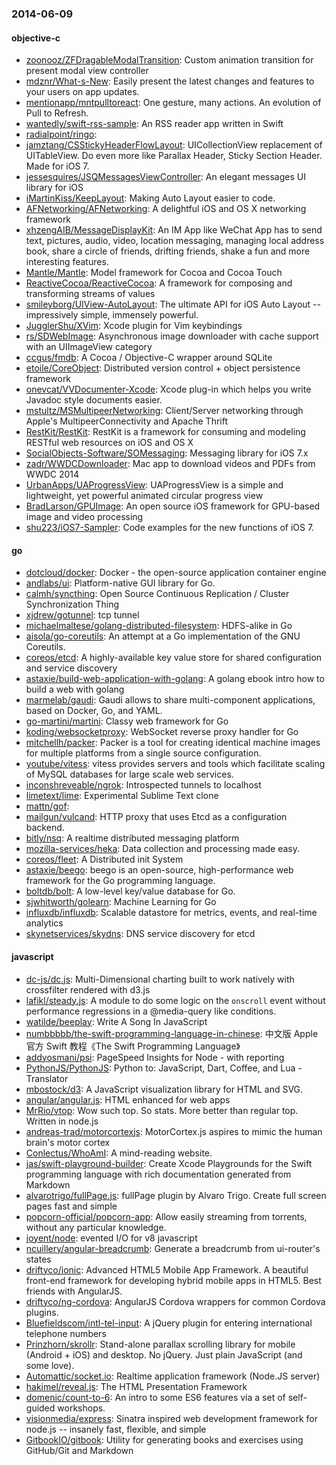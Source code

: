 ### 2014-06-09

#### objective-c
* [zoonooz/ZFDragableModalTransition](https://github.com/zoonooz/ZFDragableModalTransition): Custom animation transition for present modal view controller
* [mdznr/What-s-New](https://github.com/mdznr/What-s-New): Easily present the latest changes and features to your users on app updates.
* [mentionapp/mntpulltoreact](https://github.com/mentionapp/mntpulltoreact): One gesture, many actions. An evolution of Pull to Refresh.
* [wantedly/swift-rss-sample](https://github.com/wantedly/swift-rss-sample): An RSS reader app written in Swift
* [radialpoint/ringo](https://github.com/radialpoint/ringo): 
* [jamztang/CSStickyHeaderFlowLayout](https://github.com/jamztang/CSStickyHeaderFlowLayout): UICollectionView replacement of UITableView. Do even more like Parallax Header, Sticky Section Header. Made for iOS 7.
* [jessesquires/JSQMessagesViewController](https://github.com/jessesquires/JSQMessagesViewController): An elegant messages UI library for iOS
* [iMartinKiss/KeepLayout](https://github.com/iMartinKiss/KeepLayout): Making Auto Layout easier to code.
* [AFNetworking/AFNetworking](https://github.com/AFNetworking/AFNetworking): A delightful iOS and OS X networking framework
* [xhzengAIB/MessageDisplayKit](https://github.com/xhzengAIB/MessageDisplayKit): An IM App like WeChat App has to send text, pictures, audio, video, location messaging, managing local address book, share a circle of friends, drifting friends, shake a fun and more interesting features.
* [Mantle/Mantle](https://github.com/Mantle/Mantle): Model framework for Cocoa and Cocoa Touch
* [ReactiveCocoa/ReactiveCocoa](https://github.com/ReactiveCocoa/ReactiveCocoa): A framework for composing and transforming streams of values
* [smileyborg/UIView-AutoLayout](https://github.com/smileyborg/UIView-AutoLayout): The ultimate API for iOS Auto Layout -- impressively simple, immensely powerful.
* [JugglerShu/XVim](https://github.com/JugglerShu/XVim): Xcode plugin for Vim keybindings
* [rs/SDWebImage](https://github.com/rs/SDWebImage): Asynchronous image downloader with cache support with an UIImageView category
* [ccgus/fmdb](https://github.com/ccgus/fmdb): A Cocoa / Objective-C wrapper around SQLite
* [etoile/CoreObject](https://github.com/etoile/CoreObject): Distributed version control + object persistence framework 
* [onevcat/VVDocumenter-Xcode](https://github.com/onevcat/VVDocumenter-Xcode): Xcode plug-in which helps you write Javadoc style documents easier.
* [mstultz/MSMultipeerNetworking](https://github.com/mstultz/MSMultipeerNetworking): Client/Server networking through Apple's MultipeerConnectivity and Apache Thrift
* [RestKit/RestKit](https://github.com/RestKit/RestKit): RestKit is a framework for consuming and modeling RESTful web resources on iOS and OS X
* [SocialObjects-Software/SOMessaging](https://github.com/SocialObjects-Software/SOMessaging): Messaging library for iOS 7.x
* [zadr/WWDCDownloader](https://github.com/zadr/WWDCDownloader): Mac app to download videos and PDFs from WWDC 2014
* [UrbanApps/UAProgressView](https://github.com/UrbanApps/UAProgressView): UAProgressView is a simple and lightweight, yet powerful animated circular progress view
* [BradLarson/GPUImage](https://github.com/BradLarson/GPUImage): An open source iOS framework for GPU-based image and video processing
* [shu223/iOS7-Sampler](https://github.com/shu223/iOS7-Sampler): Code examples for the new functions of iOS 7.

#### go
* [dotcloud/docker](https://github.com/dotcloud/docker): Docker - the open-source application container engine
* [andlabs/ui](https://github.com/andlabs/ui): Platform-native GUI library for Go.
* [calmh/syncthing](https://github.com/calmh/syncthing): Open Source Continuous Replication / Cluster Synchronization Thing
* [xjdrew/gotunnel](https://github.com/xjdrew/gotunnel): tcp tunnel
* [michaelmaltese/golang-distributed-filesystem](https://github.com/michaelmaltese/golang-distributed-filesystem): HDFS-alike in Go
* [aisola/go-coreutils](https://github.com/aisola/go-coreutils): An attempt at a Go implementation of the GNU Coreutils.
* [coreos/etcd](https://github.com/coreos/etcd): A highly-available key value store for shared configuration and service discovery
* [astaxie/build-web-application-with-golang](https://github.com/astaxie/build-web-application-with-golang): A golang ebook intro how to build a web with golang
* [marmelab/gaudi](https://github.com/marmelab/gaudi): Gaudi allows to share multi-component applications, based on Docker, Go, and YAML.
* [go-martini/martini](https://github.com/go-martini/martini): Classy web framework for Go
* [koding/websocketproxy](https://github.com/koding/websocketproxy): WebSocket reverse proxy handler for Go
* [mitchellh/packer](https://github.com/mitchellh/packer): Packer is a tool for creating identical machine images for multiple platforms from a single source configuration.
* [youtube/vitess](https://github.com/youtube/vitess): vitess provides servers and tools which facilitate scaling of MySQL databases for large scale web services.
* [inconshreveable/ngrok](https://github.com/inconshreveable/ngrok): Introspected tunnels to localhost
* [limetext/lime](https://github.com/limetext/lime): Experimental Sublime Text clone
* [mattn/gof](https://github.com/mattn/gof): 
* [mailgun/vulcand](https://github.com/mailgun/vulcand): HTTP proxy that uses Etcd as a configuration backend.
* [bitly/nsq](https://github.com/bitly/nsq): A realtime distributed messaging platform
* [mozilla-services/heka](https://github.com/mozilla-services/heka): Data collection and processing made easy.
* [coreos/fleet](https://github.com/coreos/fleet): A Distributed init System
* [astaxie/beego](https://github.com/astaxie/beego): beego is an open-source, high-performance web framework for the Go programming language.
* [boltdb/bolt](https://github.com/boltdb/bolt): A low-level key/value database for Go.
* [sjwhitworth/golearn](https://github.com/sjwhitworth/golearn): Machine Learning for Go
* [influxdb/influxdb](https://github.com/influxdb/influxdb): Scalable datastore for metrics, events, and real-time analytics
* [skynetservices/skydns](https://github.com/skynetservices/skydns): DNS service discovery for etcd

#### javascript
* [dc-js/dc.js](https://github.com/dc-js/dc.js): Multi-Dimensional charting built to work natively with crossfilter rendered with d3.js
* [lafikl/steady.js](https://github.com/lafikl/steady.js): A module to do some logic on the `onscroll` event without performance regressions in a @media-query like conditions.
* [watilde/beeplay](https://github.com/watilde/beeplay): Write A Song In JavaScript
* [numbbbbb/the-swift-programming-language-in-chinese](https://github.com/numbbbbb/the-swift-programming-language-in-chinese): 中文版 Apple 官方 Swift 教程《The Swift Programming Language》
* [addyosmani/psi](https://github.com/addyosmani/psi): PageSpeed Insights for Node - with reporting
* [PythonJS/PythonJS](https://github.com/PythonJS/PythonJS): Python to: JavaScript, Dart, Coffee, and Lua - Translator
* [mbostock/d3](https://github.com/mbostock/d3): A JavaScript visualization library for HTML and SVG.
* [angular/angular.js](https://github.com/angular/angular.js): HTML enhanced for web apps
* [MrRio/vtop](https://github.com/MrRio/vtop): Wow such top. So stats. More better than regular top. Written in node.js
* [andreas-trad/motorcortexjs](https://github.com/andreas-trad/motorcortexjs): MotorCortex.js aspires to mimic the human brain's motor cortex
* [Conlectus/WhoAmI](https://github.com/Conlectus/WhoAmI): A mind-reading website.
* [jas/swift-playground-builder](https://github.com/jas/swift-playground-builder): Create Xcode Playgrounds for the Swift programming language with rich documentation generated from Markdown
* [alvarotrigo/fullPage.js](https://github.com/alvarotrigo/fullPage.js): fullPage plugin by Alvaro Trigo. Create full screen pages fast and simple
* [popcorn-official/popcorn-app](https://github.com/popcorn-official/popcorn-app): Allow easily streaming from torrents, without any particular knowledge.
* [joyent/node](https://github.com/joyent/node): evented I/O for v8 javascript
* [ncuillery/angular-breadcrumb](https://github.com/ncuillery/angular-breadcrumb): Generate a breadcrumb from ui-router's states
* [driftyco/ionic](https://github.com/driftyco/ionic): Advanced HTML5 Mobile App Framework. A beautiful front-end framework for developing hybrid mobile apps in HTML5. Best friends with AngularJS.
* [driftyco/ng-cordova](https://github.com/driftyco/ng-cordova): AngularJS Cordova wrappers for common Cordova plugins.
* [Bluefieldscom/intl-tel-input](https://github.com/Bluefieldscom/intl-tel-input): A jQuery plugin for entering international telephone numbers
* [Prinzhorn/skrollr](https://github.com/Prinzhorn/skrollr): Stand-alone parallax scrolling library for mobile (Android + iOS) and desktop. No jQuery. Just plain JavaScript (and some love).
* [Automattic/socket.io](https://github.com/Automattic/socket.io): Realtime application framework (Node.JS server)
* [hakimel/reveal.js](https://github.com/hakimel/reveal.js): The HTML Presentation Framework
* [domenic/count-to-6](https://github.com/domenic/count-to-6): An intro to some ES6 features via a set of self-guided workshops.
* [visionmedia/express](https://github.com/visionmedia/express): Sinatra inspired web development framework for node.js -- insanely fast, flexible, and simple
* [GitbookIO/gitbook](https://github.com/GitbookIO/gitbook): Utility for generating books and exercises using GitHub/Git and Markdown

